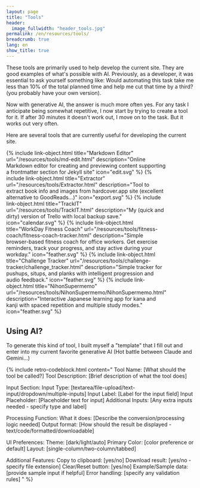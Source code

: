 ```yaml
---
layout: page
title: "Tools"
header:
  image_fullwidth: "header_tools.jpg"
permalink: /en/resources/tools/
breadcrumb: true
lang: en
show_title: true
---
```


These tools are primarily used to help develop the current site. They are good examples of what's possible with AI. Previously, as a developer, it was essential to ask yourself something like: Would automating this task take me less than 10% of the total planned time and help me cut that time by a third? (you probably have your own version).

Now with generative AI, the answer is much more often yes. For any task I anticipate being somewhat repetitive, I now start by trying to create a tool for it. If after 30 minutes it doesn't work out, I move on to the task. But it works out very often.

Here are several tools that are currently useful for developing the current site.

<div class="tools-grid" style="display: grid; grid-template-columns: 1fr; gap: 1.5rem; margin-bottom: 2rem;">
  {% include link-object.html
    title="Markdown Editor"
    url="/resources/tools/md-edit.html"
    description="Online Markdown editor for creating and previewing content supporting a frontmatter section for Jekyll site"
    icon="edit.svg"
  %}
  {% include link-object.html
    title="Extractor"
    url="/resources/tools/Extractor.html"
    description="Tool to extract book info and images from hardcover.app site (excellent alternative to GoodReads...)"
    icon="export.svg"
  %}
  {% include link-object.html
    title="TrackIT"
    url="/resources/tools/TrackIT.html"
    description="My (quick and dirty) version of Trello with local backup save."
    icon="calendar.svg"
  %}
  {% include link-object.html
    title="WorkDay Fitness Coach"
    url="/resources/tools/fitness-coach/fitness-coach-tracker.html"
    description="Simple browser-based fitness coach for office workers. Get exercise reminders, track your progress, and stay active during your workday."
    icon="feather.svg"
  %}
  {% include link-object.html
    title="Challenge Tracker"
    url="/resources/tools/challenge-tracker/challenge_tracker.html"
    description="Simple tracker for pushups, situps, and planks with intelligent progression and audio feedback."
    icon="feather.svg"
  %}
  {% include link-object.html
    title="NihonSupermemo"
    url="/resources/tools/NihonSupermemo/NihonSupermemo.html"
    description="Interactive Japanese learning app for kana and kanji with spaced repetition and multiple study modes."
    icon="feather.svg"
  %}
</div>
<style>
@media (min-width: 700px) {
  .tools-grid {
    grid-template-columns: 1fr 1fr !important;
  }
}
</style>

## Using AI?

To generate this kind of tool, I built myself a "template" that I fill out and enter into my current favorite generative AI (Hot battle between Claude and Gemini...)

{% include retro-codeblock.html content="
Tool Name: [What should the tool be called?]
Tool Description: [Brief description of what the tool does]

Input Section:
Input Type: [textarea/file-upload/text-input/dropdown/multiple-inputs]
Input Label: [Label for the input field]
Input Placeholder: [Placeholder text for input]
Additional Inputs: [Any extra inputs needed - specify type and label]

Processing Function:
What it does: [Describe the conversion/processing logic needed]
Output format: [How should the result be displayed - text/code/formatted/downloadable]

UI Preferences:
Theme: [dark/light/auto]
Primary Color: [color preference or default]
Layout: [single-column/two-column/tabbed]

Additional Features:
Copy to clipboard: [yes/no]
Download result: [yes/no - specify file extension]
Clear/Reset button: [yes/no]
Example/Sample data: [provide sample input if helpful]
Error handling: [specify any validation rules]
" %}
